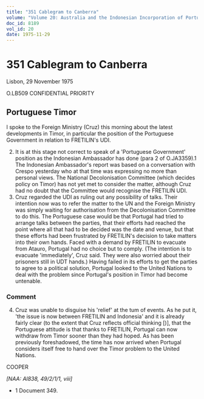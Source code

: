 ```yaml
---
title: "351 Cablegram to Canberra"
volume: "Volume 20: Australia and the Indonesian Incorporation of Portuguese Timor, 1974-1976"
doc_id: 8189
vol_id: 20
date: 1975-11-29
---
```


# 351 Cablegram to Canberra

Lisbon, 29 November 1975

O.LB509 CONFIDENTIAL PRIORITY

## Portuguese Timor

I spoke to the Foreign Ministry (Cruz) this morning about the latest developments in Timor, in particular the position of the Portuguese Government in relation to FRETILIN's UDI.

  2. It is at this stage not correct to speak of a 'Portuguese Government' position as the Indonesian Ambassador has done (para 2 of O.JA3359).1 The Indonesian Ambassador's report was based on a conversation with Crespo yesterday who at that time was expressing no more than personal views. The National Decolonisation Committee (which decides policy on Timor) has not yet met to consider the matter, although Cruz had no doubt that the Committee would recognise the FRETILIN UDI.
  3. Cruz regarded the UDI as ruling out any possibility of talks. Their intention now was to refer the matter to the UN and the Foreign Ministry was simply waiting for authorisation from the Decolonisation Committee to do this. The Portuguese case would be that Portugal had tried to arrange talks between the parties, that their efforts had reached the point where all that had to be decided was the date and venue, but that these efforts had been frustrated by FRETILIN's decision to take matters into their own hands. Faced with a demand by FRETILIN to evacuate from Atauro, Portugal had no choice but to comply. (The intention is to evacuate 'immediately', Cruz said. They were also worried about their prisoners still in UDT hands.) Having failed in its efforts to get the parties to agree to a political solution, Portugal looked to the United Nations to deal with the problem since Portugal's position in Timor had become untenable.



### Comment

  4. Cruz was unable to disguise his 'relief' at the tum of events. As he put it, 'the issue is now between FRETILIN and Indonesia' and it is already fairly clear (to the extent that Cruz reflects official thinking [)], that the Portuguese attitude is that thanks to FRETILIN, Portugal can now withdraw from Timor sooner than they had hoped. As has been previously foreshadowed, the time has now arrived when Portugal considers itself free to hand over the Timor problem to the United Nations.



COOPER

_[NAA: Al838, 49/2/1/1, viii]_

  * 1 Document 349.



